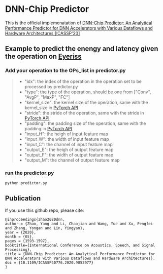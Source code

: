 # DNN-Chip Predictor
This is the official implemenatation of [DNN-Chip Predictor: An Analytical Performance Predictor for DNN Accelerators with Various Dataflows and Hardware Architectures [ICASSP'20]](https://arxiv.org/abs/2002.11270)

## Example to predict the enengy and latency given the operation on [Eyeriss](https://eyeriss.mit.edu/)

### Add your operation to the OPs_list in predictor.py
> + "idx": the index of the operation in the operation set to be processed by predictor.py
> + "type": the type of the operation, should be one from ["Conv", "AvgP", "MaxP", "FC"]
> + "kernel_size": the kernel size of the operation, same with the kernel_size in [PyTorch API](https://pytorch.org/docs/stable/generated/torch.nn.Conv2d.html)
> + "stride": the stride of the operation, same with the stride in [PyTorch API](https://pytorch.org/docs/stable/generated/torch.nn.Conv2d.html)
> + "padding": the padding size of the operation, same with the padding in [PyTorch API](https://pytorch.org/docs/stable/generated/torch.nn.Conv2d.html)
> + "input_H": the heigh of input feature map 
> + "input_W": the width of input feature map 
> + "input_C": the channel of input feature map 
> + "output_E": the heigh of output feature map 
> + "output_F": the width of output feature map 
> + "output_M": the channel of output feature map 

### run the predictor.py
```bash
python predictor.py
```

## Publication

If you use this github repo, please cite:
```
@inproceedings{zhao2020dnn,
author = {Zhao, Yang and Li, Chaojian and Wang, Yue and Xu, Pengfei and Zhang, Yongan and Lin, Yingyan},
year = {2020},
month = {05},
pages = {1593-1597},
booktitle={International Conference on Acoustics, Speech, and Signal Processing},
title = {DNN-Chip Predictor: An Analytical Performance Predictor for DNN Accelerators with Various Dataflows and Hardware Architectures},
doi = {10.1109/ICASSP40776.2020.9053977}
}
```
